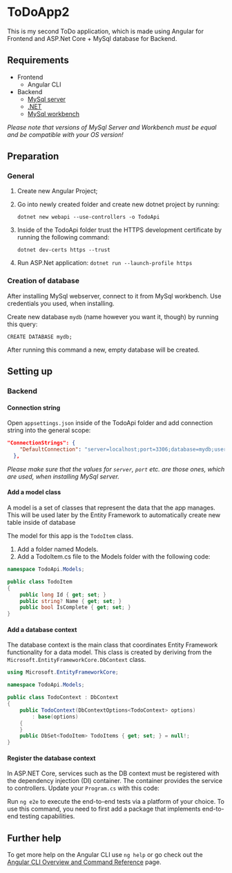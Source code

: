 # ToDoApp2

This is my second ToDo application, which is made using Angular for Frontend and ASP.Net Core + MySql database for Backend. 

## Requirements

* Frontend
  * Angular CLI
* Backend
  * [MySql server](https://downloads.mysql.com/archives/community/)
  * [.NET](https://dotnet.microsoft.com/en-us/download)
  * [MySql workbench](https://downloads.mysql.com/archives/workbench/)
 
_Please note that versions of MySql Server and Workbench must be equal and be compatible with your OS version!_

## Preparation
### General

1. Create new Angular Project;
2. Go into newly created folder and create new dotnet project by running:
   
   `dotnet new webapi --use-controllers -o TodoApi`

3. Inside of the TodoApi folder trust the HTTPS development certificate by running the following command:

   `dotnet dev-certs https --trust`
   
4. Run ASP.Net application:
   `dotnet run --launch-profile https`
   
### Creation of database

After installing MySql webserver, connect to it from MySql workbench. Use credentials you used, when installing. 

Create new database `mydb` (name however you want it, though) by running this query:

```
CREATE DATABASE mydb;
```

After running this command a new, empty database will be created.


## Setting up
### Backend

#### Connection string
Open `appsettings.json` inside of the TodoApi folder and add connection string into the general scope:

```json
"ConnectionStrings": {
    "DefaultConnection": "server=localhost;port=3306;database=mydb;user=root;password=<your_password_here>"
  },
```
_Please make sure that the values for `server`, `port` etc. are those ones, which are used, when installing MySql server._

#### Add a model class
A model is a set of classes that represent the data that the app manages. This will be used later by the Entity Framework to automatically create new table inside of database

The model for this app is the `TodoItem` class.

1) Add a folder named Models.
2) Add a TodoItem.cs file to the Models folder with the following code:

```cs
namespace TodoApi.Models;

public class TodoItem
{
    public long Id { get; set; }
    public string? Name { get; set; }
    public bool IsComplete { get; set; }
}
```

#### Add a database context
The database context is the main class that coordinates Entity Framework functionality for a data model. This class is created by deriving from the `Microsoft.EntityFrameworkCore.DbContext` class.

```cs
using Microsoft.EntityFrameworkCore;

namespace TodoApi.Models;

public class TodoContext : DbContext
{
    public TodoContext(DbContextOptions<TodoContext> options)
        : base(options)
    {
    }
    public DbSet<TodoItem> TodoItems { get; set; } = null!;
}
```

#### Register the database context
In ASP.NET Core, services such as the DB context must be registered with the dependency injection (DI) container. The container provides the service to controllers.
Update your `Program.cs` with this code:



Run `ng e2e` to execute the end-to-end tests via a platform of your choice. To use this command, you need to first add a package that implements end-to-end testing capabilities.

## Further help

To get more help on the Angular CLI use `ng help` or go check out the [Angular CLI Overview and Command Reference](https://angular.io/cli) page.
